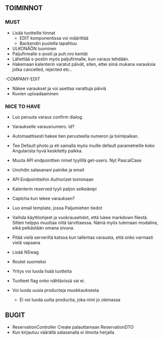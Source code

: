 ## TOIMINNOT
 ### MUST
- Lisää tuotteille hinnat
    - EDIT komponentissa voi määrittää
    - Backendin puolella tapahtuu
- ULKONÄÖN luominen
- Paljufirmalle s-posti ja puh.nro kentät
- Lähettää s-postin myös paljufirmalle, kun varaus tehdään.
- Hakemaan kalenterin varatut päivät, siten, ettei siinä mukana varauksia jotka cancelled,  rejected etc..

-COMPANY-EDIT
   - Näkee varaukset ja voi asettaa varattuja päiviä
   - Kuvien uploadaaminen

### NICE TO HAVE
- Luo peruuta varaus confirm dialog.
- Varaukselle varausnumero. Id?
- Automaattisesti hakee tien perusteella numeron ja toimipaikan. 
- Tee Default photo ja eti samalla myös muille default parametreille koko Angularista hyvä keskitetty paikka. 
- Muuta API endpointtien nimet tyylillä get-users. Nyt PascalCase
- Unohdin salasanani painike ja email
- API Endpointteihin Authorizet toimimaan
- Kalenterin reserved tyyli paljon selkeämpi
- Captcha kun tekee varauksen?
- Luo email template, jossa Paljumiehen tiedot
- Vaihda käyttöohjeet ja vuokrausehdot, että lukee markdown filestä. Sitten helppo muuttaa niitä tarvittaessa. Nämä myös tulemaan modalina, eikä pelkästään omana sivuna.
- Pitää vielä serveriltä katsoa kun tallentaa varausta, että onko varmasti vielä vapaana
- Lisää NSwag
- Routet suomeksi
- Yritys voi luoda lisää tuotteita
- Tuotteet flag onko nähtävissä vai ei.

- Voi luoda uusia producteja muokkauksesta
    - Ei voi luoda uutta productia, joka nimi jo olemassa


## BUGIT 
- ReservationController Create palauttamaan ReservationDTO
- Kun kirjautuu väärällä salasanalla ei ilmoita herjalla